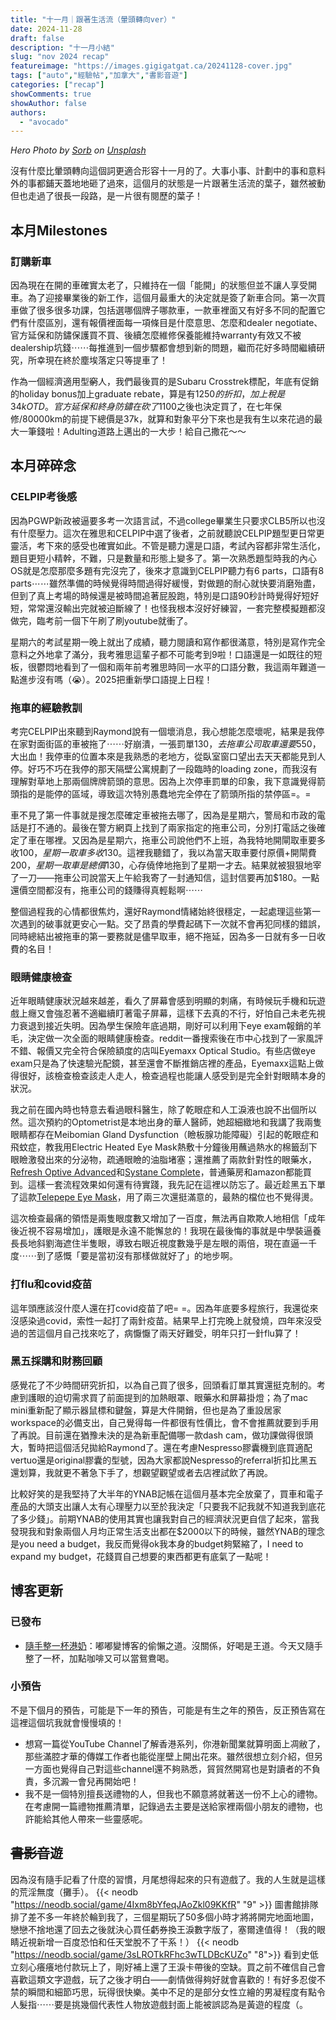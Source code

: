 ```yaml
---
title: "十一月｜跟著生活流（暈頭轉向ver）"
date: 2024-11-28
draft: false
description: "十一月小結"
slug: "nov 2024 recap"
featureimage: "https://images.gigigatgat.ca/20241128-cover.jpg"
tags: ["auto","經驗帖","加拿大","書影音遊"]
categories: ["recap"]
showComments: true
showAuthor: false
authors:
  - "avocado"
---
```

_Hero Photo by <a href="https://unsplash.com/@sorb1011?utm_content=creditCopyText&utm_medium=referral&utm_source=unsplash">Sorb</a> on <a href="https://unsplash.com/photos/a-group-of-leaves-floating-on-top-of-a-body-of-water-UmvKgteV0A4?utm_content=creditCopyText&utm_medium=referral&utm_source=unsplash">Unsplash</a>_
      
沒有什麼比暈頭轉向這個詞更適合形容十一月的了。大事小事、計劃中的事和意料外的事都鋪天蓋地地砸了過來，這個月的狀態是一片跟著生活流的葉子，雖然被動但也走過了很長一段路，是一片很有閱歷的葉子！
## 本月Milestones
### 訂購新車
因為現在在開的車確實太老了，只維持在一個「能開」的狀態但並不讓人享受開車。為了迎接畢業後的新工作，這個月最重大的決定就是簽了新車合同。第一次買車做了很多很多功課，包括選哪個牌子哪款車，一款車裡面又有好多不同的配置它們有什麼區別，還有報價裡面每一項條目是什麼意思、怎麼和dealer negotiate、官方延保和防鏽保護買不買、後續怎麼維修保養能維持warranty有效又不被dealership坑錢⋯⋯每推進到一個步驟都會想到新的問題，繼而花好多時間繼續研究，所幸現在終於塵埃落定只等提車了！

作為一個經濟適用型~~窮~~人，我們最後買的是Subaru Crosstrek標配，年底有促銷的holiday bonus加上graduate rebate，算是有$1250的折扣，加上稅是34k OTD。官方延保和終身防鏽在砍了$1100之後也決定買了，在七年保修/80000km的前提下總價是37k，就算和對象平分下來也是我有生以來花過的最大一筆錢啦！Adulting道路上邁出的一大步！給自己撒花～～
## 本月碎碎念
### CELPIP考後感
因為PGWP新政被逼要多考一次語言試，不過college畢業生只要求CLB5所以也沒有什麼壓力。這次在雅思和CELPIP中選了後者，之前就聽說CELPIP題型更日常更靈活，考下來的感受也確實如此。不管是聽力還是口語，考試內容都非常生活化，題目更短小精幹，不難，只是數量和形態上變多了。第一次熟悉題型時我的內心OS就是怎麼那麼多題有完沒完了，後來才意識到CELPIP聽力有6 parts，口語有8 parts⋯⋯雖然準備的時候覺得時間過得好緩慢，對做題的耐心就快要消磨殆盡，但到了真上考場的時候還是被時間追著屁股跑，特別是口語90秒計時覺得好短好短，常常還沒輸出完就被迫斷線了！也怪我根本沒好好練習，一套完整模擬題都沒做完，臨考前一個下午刷了刷youtube就衝了。

星期六的考試星期一晚上就出了成績，聽力閱讀和寫作都很滿意，特別是寫作完全意料之外地拿了滿分，我考雅思這輩子都不可能考到9啦！口語還是一如既往的短板，很鬱悶地看到了一個和兩年前考雅思時同一水平的口語分數，我這兩年難道一點進步沒有嗎（😭）。2025把重新學口語提上日程！
### 拖車的經驗教訓
考完CELPIP出來聽到Raymond說有一個壞消息，我心想能怎麼壞呢，結果是我停在家對面街區的車被拖了⋯⋯好崩潰，一張罰單$130，去拖車公司取車還要$550，大出血！我停車的位置本來是我熟悉的老地方，從臥室窗口望出去天天都能見到人停。好巧不巧在我停的那天隔壁公寓規劃了一段臨時的loading zone，而我沒有理解對草地上那兩個牌牌箭頭的意思。因為上次停車罰單的印象，我下意識覺得箭頭指的是能停的區域，導致這次特別愚蠢地完全停在了箭頭所指的禁停區=。=

車不見了第一件事就是搜怎麼確定車被拖去哪了，因為是星期六，警局和市政的電話是打不通的。最後在警方網頁上找到了兩家指定的拖車公司，分別打電話之後確定了車在哪裡。又因為是星期六，拖車公司說他們不上班，為我特地開閘取車要多收$100，星期一取車多收$130。這裡我聽錯了，我以為當天取車要付原價+開閘費$200，星期一取車是總價$130，心存僥倖地拖到了星期一才去。結果就被狠狠地宰了一刀——拖車公司說當天上午給我寄了一封通知信，這封信要再加$180。一點還價空間都沒有，拖車公司的錢賺得真輕鬆啊⋯⋯

整個過程我的心情都很焦灼，還好Raymond情緒始終很穩定，一起處理這些第一次遇到的破事就更安心一點。交了昂貴的學費起碼下一次就不會再犯同樣的錯誤，同時總結出被拖車的第一要務就是儘早取車，絕不拖延，因為多一日就有多一日收費的名目！
### 眼睛健康檢查
近年眼睛健康狀況越來越差，看久了屏幕會感到明顯的刺痛，有時候玩手機和玩遊戲上癮又會強忍著不適繼續盯著電子屏幕，這樣下去真的不行，好怕自己未老先視力衰退到接近失明。因為學生保險年底過期，剛好可以利用下eye exam報銷的羊毛，決定做一次全面的眼睛健康檢查。reddit一番搜索後在市中心找到了一家風評不錯、報價又完全符合保險額度的店叫Eyemaxx Optical Studio。有些店做eye exam只是為了快速驗光配鏡，甚至還會不斷推銷店裡的產品，Eyemaxx這點上做得很好，該檢查檢查該走人走人，檢查過程也能讓人感受到是完全針對眼睛本身的狀況。

我之前在國內時也特意去看過眼科醫生，除了乾眼症和人工淚液也說不出個所以然。這次預約的Optometrist是本地出身的華人醫師，她超細緻地和我講了我兩隻眼睛都存在Meibomian Gland Dysfunction（瞼板腺功能障礙）引起的乾眼症和飛蚊症，教我用Electric Heated Eye Mask熱敷十分鐘後用蘸過熱水的棉籤刮下眼瞼激發出來的分泌物，疏通眼瞼的油脂堵塞；還推薦了兩款針對性的眼藥水，[Refresh Optive Advanced](https://www.shoppersdrugmart.ca/refresh-refresh-optive-advanced-ophthalmic-solution/p/BB_069886943078?variantCode=069886943078)和[Systane Complete](https://amzn.to/3CJHyYq)，普通藥房和amazon都能買到。這樣一套流程效果如何還有待實踐，我先記在這裡以防忘了。最近趁黑五下單了這款[Telepepe Eye Mask](https://amzn.to/3VaBWwK)，用了兩三次還挺滿意的，最熱的檔位也不覺得燙。

這次檢查最痛的領悟是兩隻眼度數又增加了一百度，無法再自欺欺人地相信「成年後近視不容易增加」，護眼是永遠不能懈怠的！我現在最後悔的事就是中學裝逼養長長地斜劉海遮住半隻眼，導致右眼近視度數幾乎是左眼的兩倍，現在直逼一千度⋯⋯到了感慨「要是當初沒有那樣做就好了」的地步啊。
### 打flu和covid疫苗
這年頭應該沒什麼人還在打covid疫苗了吧= =。因為年底要多程旅行，我還從來沒感染過covid，索性一起打了兩針疫苗。結果早上打完晚上就發燒，四年來沒受過的苦這個月自己找來吃了，病懨懨了兩天好難受，明年只打一針flu算了！
### 黑五採購和財務回顧
感覺花了不少時間研究折扣，以為自己買了很多，回頭看訂單其實還挺克制的。考慮到護眼的迫切需求買了前面提到的加熱眼罩、眼藥水和屏幕掛燈；為了mac mini重新配了顯示器鼠標和鍵盤，算是大件開銷，但也是為了重設居家workspace的必備支出，自己覺得每一件都很有性價比，會不會推薦就要到手用了再說。目前還在猶豫未決的是為新車配備哪一款dash cam，做功課做得很頭大，暫時把這個活兒拋給Raymond了。還在考慮Nespresso膠囊機到底買適配vertuo還是original膠囊的型號，因為大家都說Nespresso的referral折扣比黑五還划算，我就更不著急下手了，想觀望觀望或者去店裡試飲了再說。

比較好笑的是我堅持了大半年的YNAB記帳在這個月基本完全放棄了，買車和電子產品的大頭支出讓人太有心理壓力以至於我決定「只要我不記我就不知道我到底花了多少錢」。前期YNAB的使用其實也讓我對自己的經濟狀況更自信了起來，當我發現我和對象兩個人月均正常生活支出都在$2000以下的時候，雖然YNAB的理念是you need a budget，我反而覺得ok我本身的budget夠緊縮了，I need to expand my budget，花錢買自己想要的東西都更有底氣了一點呢！
## 博客更新
### 已發布
- [隨手整一杯港奶](https://www.gigigatgat.ca/posts/hk-milktea/)：嘟嘟變博客的偷懶之道。沒關係，好喝是王道。今天又隨手整了一杯，加點咖啡又可以當鴛鴦喝。
### 小預告
不是下個月的預告，可能是下一年的預告，可能是有生之年的預告，反正預告寫在這裡這個坑我就會慢慢填的！
- 想寫一篇從YouTube Channel了解香港系列，你港新聞業就算明面上凋敝了，那些滿腔才華的傳媒工作者也能從崖壁上開出花來。雖然很想立刻介紹，但另一方面也覺得自己對這些channel還不夠熟悉，貿貿然開寫也是對讀者的不負責，多沉澱一會兒再開始吧！
- 我不是一個特別擅長送禮物的人，但我也不願意將就著送一份不上心的禮物。在考慮開一篇禮物推薦清單，記錄過去主要是送給家裡兩個小朋友的禮物，也許能給其他人帶來一些靈感呢。
## ~~書影音~~遊
因為沒有隨手記看了什麼的習慣，月尾想得起來的只有遊戲了。我的人生就是這樣的荒淫無度（攤手）。
{{< neodb "https://neodb.social/game/4Ixm8bYfeqJAoZkl09KKfR" "9" >}}
圖書館排隊排了差不多一年終於輪到我了，三個星期玩了50多個小時才將將開完地面地圖，戀戀不捨地還了回去之後就決心買任虧券換王淚數字版了，塞爾達值得！（我的眼睛近視新增一百度恐怕和任天堂脫不了干系！）
{{< neodb "https://neodb.social/game/3sLROTkRFhc3wTLDBcKUZo" "8">}}
看到史低立刻心癢癢地付款玩上了，剛好補上還了王淚卡帶後的空缺。買之前不確信自己會喜歡這類文字遊戲，玩了之後才明白——劇情做得夠好就會喜歡的！有好多忍俊不禁的瞬間和細節巧思，玩得很快樂。美中不足的是部分女性立繪的男凝程度有點令人髮指⋯⋯要是挑幾個代表性人物放遊戲封面上能被誤認為是黃遊的程度（。